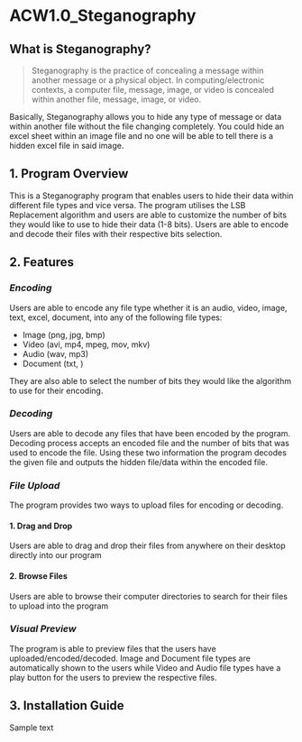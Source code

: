 # ACW1.0_Steganography

## What is Steganography?
> Steganography is the practice of concealing a message within another message or a physical object. In computing/electronic contexts, a computer file, message, image, or video is concealed within another file, message, image, or video.

Basically, Steganography allows you to hide any type of message or data within another file without the file changing completely. You could hide an excel sheet within an image file and no one will be able to tell there is a hidden excel file in said image.

## 1. Program Overview 
This is a Steganography program that enables users to hide their data within different file types and vice versa. The program utilises the LSB Replacement algorithm and users are able to customize the number of bits they would like to use to hide their data (1-8 bits). Users are able to encode and decode their files with their respective bits selection. 

## 2. Features

### *Encoding*
Users are able to encode any file type whether it is an audio, video, image, text, excel, document, into any of the following file types: 

- Image (png, jpg, bmp)
- Video (avi, mp4, mpeg, mov, mkv)
- Audio (wav, mp3)
- Document (txt, )

They are also able to select the number of bits they would like the algorithm to use for their encoding. 

### *Decoding*
Users are able to decode any files that have been encoded by the program. Decoding process accepts an encoded file and the number of bits that was used to encode the file. Using these two information the program decodes the given file and outputs the hidden file/data within the encoded file.

### *File Upload*
The program provides two ways to upload files for encoding or decoding. 
#### 1. Drag and Drop

Users are able to drag and drop their files from anywhere on their desktop directly into our program

#### 2. Browse Files

Users are able to browse their computer directories to search for their files to upload into the program

### *Visual Preview*
The program is able to preview files that the users have uploaded/encoded/decoded. Image and Document file types are automatically shown to the users while Video and Audio file types have a play button for the users to preview the respective files.

## 3. Installation Guide
Sample text


